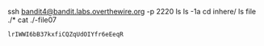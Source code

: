 ssh bandit4@bandit.labs.overthewire.org -p 2220 ls ls -1a cd inhere/ ls file ./* cat ./-file07

    lrIWWI6bB37kxfiCQZqUdOIYfr6eEeqR
